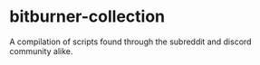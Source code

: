 # bitburner-collection
A compilation of scripts found through the subreddit and discord community alike.
